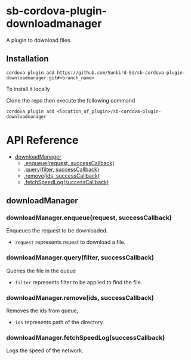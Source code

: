 # sb-cordova-plugin-downloadmanager
A plugin to download files.

## Installation

    cordova plugin add https://github.com/Sunbird-Ed/sb-cordova-plugin-downloadmanager.git#<branch_name>

To install it locally 

Clone the repo then execute the following command
    
    cordova plugin add <location_of_plugin>/sb-cordova-plugin-downloadmanager

# API Reference


* [downloadManager](#module_downloadManager)
    * [.enqueue(request, successCallback)](#module_downloadManager.enqueue)
    * [.query(filter, successCallback)](#module_downloadManager.query)
    * [.remove(ids, successCallback)](#module_downloadManager.remove)
    * [.fetchSpeedLog(successCallback)](#module_downloadManager.fetchSpeedLog)


## downloadManager
### downloadManager.enqueue(request, successCallback)

Enqueues the request to be downloaded.

- `request` represents reuest to download a file.

### downloadManager.query(filter, successCallback)
Queries the file in the queue

- `filter` represents filter to be applied to find the file.

### downloadManager.remove(ids, successCallback)
Removes the ids from queue,

- `ids` represents path of the directory.


### downloadManager.fetchSpeedLog(successCallback)

Logs the speed of the network.

